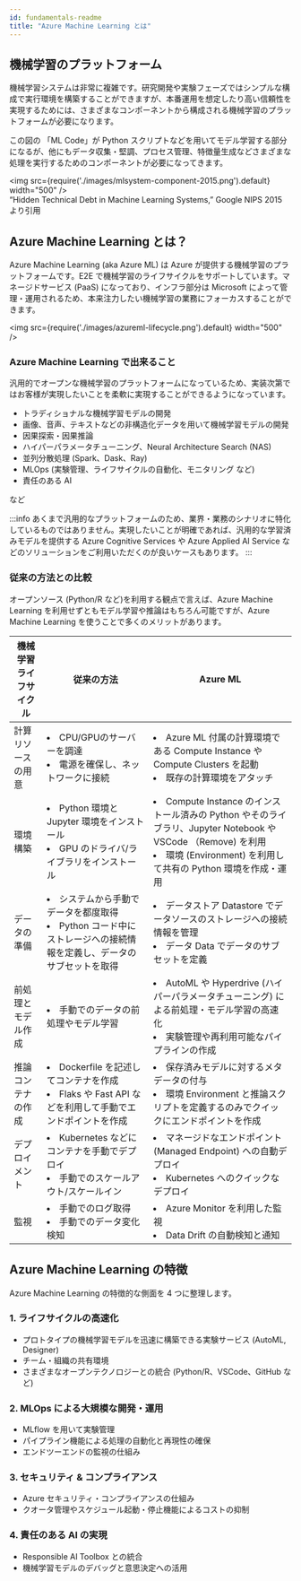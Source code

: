 ```yaml
---
id: fundamentals-readme
title: "Azure Machine Learning とは"
---
```


## 機械学習のプラットフォーム

機械学習システムは非常に複雑です。研究開発や実験フェーズではシンプルな構成で実行環境を構築することができますが、本番運用を想定したり高い信頼性を実現するためには、さまざまなコンポーネントから構成される機械学習のプラットフォームが必要になります。

この図の 「ML Code」が Python スクリプトなどを用いてモデル学習する部分になるが、他にもデータ収集・堅調、プロセス管理、特徴量生成などさまざまな処理を実行するためのコンポーネントが必要になってきます。

<img src={require('./images/mlsystem-component-2015.png').default} width="500" /><br />
“Hidden Technical Debt in Machine Learning Systems,” Google NIPS 2015  より引用


## Azure Machine Learning とは？

Azure Machine Learning (aka Azure ML) は Azure が提供する機械学習のプラットフォームです。E2E で機械学習のライフサイクルをサポートしています。マネージドサービス (PaaS) になっており、インフラ部分は Microsoft によって管理・運用されるため、本来注力したい機械学習の業務にフォーカスすることができます。

<img src={require('./images/azureml-lifecycle.png').default} width="500" /><br />



### Azure Machine Learning で出来ること

汎用的でオープンな機械学習のプラットフォームになっているため、実装次第ではお客様が実現したいことを柔軟に実現することができるようになっています。


- トラディショナルな機械学習モデルの開発
- 画像、音声、テキストなどの非構造化データを用いて機械学習モデルの開発
- 因果探索・因果推論
- ハイパーパラメータチューニング、Neural Architecture Search (NAS)
- 並列分散処理 (Spark、Dask、Ray)
- MLOps (実験管理、ライフサイクルの自動化、モニタリング など)
- 責任のある AI

など


:::info
あくまで汎用的なプラットフォームのため、業界・業務のシナリオに特化しているものではありません。実現したいことが明確であれば、汎用的な学習済みモデルを提供する Azure Cognitive Services や Azure Applied AI Service などのソリューションをご利用いただくのが良いケースもあります。
:::


### 従来の方法との比較

オープンソース (Python/R など)を利用する観点で言えば、Azure Machine Learning を利用せずともモデル学習や推論はもちろん可能ですが、Azure Machine Learning を使うことで多くのメリットがあります。

| 機械学習ライフサイクル    | 従来の方法 | Azure ML | 
|-----------|---------|---------|
| 計算リソースの用意 |<li>CPU/GPUのサーバーを調達</li><li>電源を確保し、ネットワークに接続</li>|<li> Azure ML 付属の計算環境である Compute Instance や Compute Clusters を起動</li><li>既存の計算環境をアタッチ</li>|
| 環境構築      |<li>Python 環境と Jupyter 環境をインストール</li><li>GPU のドライバ/ライブラリをインストール</li>|<li>Compute Instance のインストール済みの Python やそのライブラリ、Jupyter Notebook や VSCode （Remove) を利用</li><li>環境 (Environment) を利用して共有の Python 環境を作成・運用</li>|
| データの準備    |<li>システムから手動でデータを都度取得</li><li>Python コード中にストレージへの接続情報を定義し、データのサブセットを取得</li>|<li>データストア Datastore でデータソースのストレージへの接続情報を管理</li><li>データ Data でデータのサブセットを定義</li>|
| 前処理とモデル作成 |<li>手動でのデータの前処理やモデル学習</li>|<li>AutoML や Hyperdrive (ハイパーパラメータチューニング) による前処理・モデル学習の高速化</li><li>実験管理や再利用可能なパイプラインの作成</li>|
| 推論コンテナの作成 |<li>Dockerfile を記述してコンテナを作成</li><li>Flaks や Fast API などを利用して手動でエンドポイントを作成</li>|<li>保存済みモデルに対するメタデータの付与</li><li>環境 Environment と推論スクリプトを定義するのみでクイックにエンドポイントを作成</li>| 
| デプロイメント   |<li>Kubernetes などにコンテナを手動でデプロイ</li><li>手動でのスケールアウト/スケールイン</li>|<li>マネージドなエンドポイント (Managed Endpoint) への自動デプロイ</li><li>Kubernetes へのクイックなデプロイ</li>|
| 監視        |<li>手動でのログ取得</li><li>手動でのデータ変化検知</li>|<li>Azure Monitor を利用した監視</li><li>Data Drift の自動検知と通知</li>|

## Azure Machine Learning の特徴

Azure Machine Learning の特徴的な側面を 4 つに整理します。

### 1. ライフサイクルの高速化
- プロトタイプの機械学習モデルを迅速に構築できる実験サービス (AutoML, Designer)
- チーム・組織の共有環境
- さまざまなオープンテクノロジーとの統合 (Python/R、VSCode、GitHub など)

### 2. MLOps による大規模な開発・運用
- MLflow を用いて実験管理
- パイプライン機能による処理の自動化と再現性の確保
- エンドツーエンドの監視の仕組み

### 3. セキュリティ & コンプライアンス
- Azure セキュリティ・コンプライアンスの仕組み
- クオータ管理やスケジュール起動・停止機能によるコストの抑制

### 4. 責任のある AI の実現
- Responsible AI Toolbox との統合
- 機械学習モデルのデバッグと意思決定への活用

